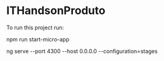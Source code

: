 # ITHandsonProduto

To run this project run:

npm run start-micro-app


ng serve --port 4300 --host 0.0.0.0 --configuration=stages